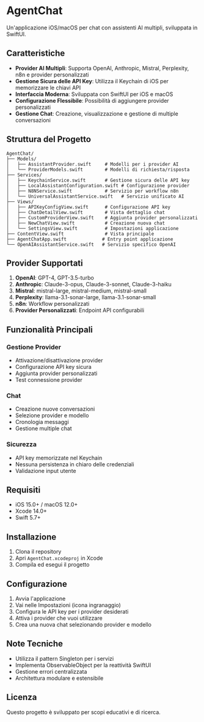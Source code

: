 # AgentChat

Un'applicazione iOS/macOS per chat con assistenti AI multipli, sviluppata in SwiftUI.

## Caratteristiche

- **Provider AI Multipli**: Supporta OpenAI, Anthropic, Mistral, Perplexity, n8n e provider personalizzati
- **Gestione Sicura delle API Key**: Utilizza il Keychain di iOS per memorizzare le chiavi API
- **Interfaccia Moderna**: Sviluppata con SwiftUI per iOS e macOS
- **Configurazione Flessibile**: Possibilità di aggiungere provider personalizzati
- **Gestione Chat**: Creazione, visualizzazione e gestione di multiple conversazioni

## Struttura del Progetto

```
AgentChat/
├── Models/
│   ├── AssistantProvider.swift     # Modelli per i provider AI
│   └── ProviderModels.swift        # Modelli di richiesta/risposta
├── Services/
│   ├── KeychainService.swift       # Gestione sicura delle API key
│   ├── LocalAssistantConfiguration.swift # Configurazione provider
│   ├── N8NService.swift            # Servizio per workflow n8n
│   └── UniversalAssistantService.swift   # Servizio unificato AI
├── Views/
│   ├── APIKeyConfigView.swift      # Configurazione API key
│   ├── ChatDetailView.swift        # Vista dettaglio chat
│   ├── CustomProviderView.swift    # Aggiunta provider personalizzati
│   ├── NewChatView.swift           # Creazione nuova chat
│   └── SettingsView.swift          # Impostazioni applicazione
├── ContentView.swift               # Vista principale
├── AgentChatApp.swift             # Entry point applicazione
└── OpenAIAssistantService.swift   # Servizio specifico OpenAI
```

## Provider Supportati

1. **OpenAI**: GPT-4, GPT-3.5-turbo
2. **Anthropic**: Claude-3-opus, Claude-3-sonnet, Claude-3-haiku
3. **Mistral**: mistral-large, mistral-medium, mistral-small
4. **Perplexity**: llama-3.1-sonar-large, llama-3.1-sonar-small
5. **n8n**: Workflow personalizzati
6. **Provider Personalizzati**: Endpoint API configurabili

## Funzionalità Principali

### Gestione Provider
- Attivazione/disattivazione provider
- Configurazione API key sicura
- Aggiunta provider personalizzati
- Test connessione provider

### Chat
- Creazione nuove conversazioni
- Selezione provider e modello
- Cronologia messaggi
- Gestione multiple chat

### Sicurezza
- API key memorizzate nel Keychain
- Nessuna persistenza in chiaro delle credenziali
- Validazione input utente

## Requisiti

- iOS 15.0+ / macOS 12.0+
- Xcode 14.0+
- Swift 5.7+

## Installazione

1. Clona il repository
2. Apri `AgentChat.xcodeproj` in Xcode
3. Compila ed esegui il progetto

## Configurazione

1. Avvia l'applicazione
2. Vai nelle Impostazioni (icona ingranaggio)
3. Configura le API key per i provider desiderati
4. Attiva i provider che vuoi utilizzare
5. Crea una nuova chat selezionando provider e modello

## Note Tecniche

- Utilizza il pattern Singleton per i servizi
- Implementa ObservableObject per la reattività SwiftUI
- Gestione errori centralizzata
- Architettura modulare e estensibile

## Licenza

Questo progetto è sviluppato per scopi educativi e di ricerca.